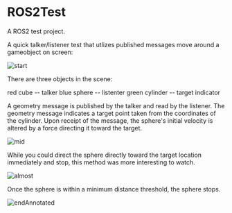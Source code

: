 # ROS2Test
 A ROS2 test project.

A quick talker/listener test that utlizes published messages move around a gameobject on screen:

![start](https://user-images.githubusercontent.com/84337590/179428099-3c447756-8dc3-44ec-a350-33e83b8e204a.png)

There are three objects in the scene:

red cube -- talker
blue sphere -- listenter
green cylinder -- target indicator

A geometry message is published by the talker and read by the listener.  The geometry message indicates a target point taken from the coordinates of the cylinder.  Upon receipt of the message, the sphere's initial velocity is altered by a force directing it toward the target.

![mid](https://user-images.githubusercontent.com/84337590/179428100-4a8e354f-c6f2-4698-adf3-232e2e101a0b.png)

While you could direct the sphere directly toward the target location immediately and stop, this method was more interesting to watch.

![almost](https://user-images.githubusercontent.com/84337590/179428101-544548c9-66f7-45ca-a7bb-bc41c5b69689.png)

Once the sphere is within a minimum distance threshold, the sphere stops.

![endAnnotated](https://user-images.githubusercontent.com/84337590/179428102-73afa29e-bfd4-4f9b-9345-1c542bb9dc81.png)
